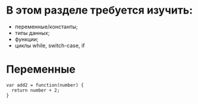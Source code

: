 # В этом разделе требуется изучить:

- переменные/константы;
- типы данных;
- функции;
- циклы while, switch-case, if

# Переменные

```
var add2 = function(number) {
  return number + 2;
}
```
